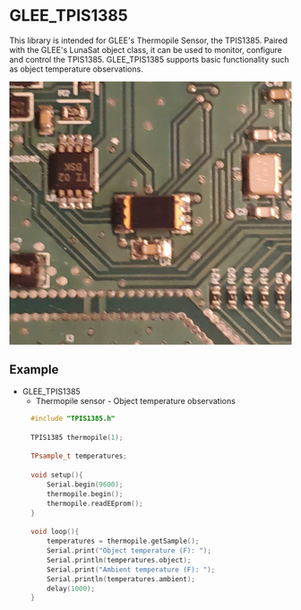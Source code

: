 # GLEE_TPIS1385

This library is intended for GLEE's Thermopile Sensor, the TPIS1385. Paired with the GLEE's LunaSat object class, it can be used to monitor, configure and control the TPIS1385. GLEE_TPIS1385 supports basic functionality such as object temperature observations.

![High Precision Thermopile Sensor - TPIS1385](/Docs/Images/TPIS1385_close_up.jpg)

## Example
* GLEE_TPIS1385
  * Thermopile sensor - Object temperature observations
  ```C++
    #include "TPIS1385.h"

    TPIS1385 thermopile(1);

    TPsample_t temperatures;

    void setup(){
        Serial.begin(9600);
        thermopile.begin();
        thermopile.readEEprom(); 
    }

    void loop(){
        temperatures = thermopile.getSample();
        Serial.print("Object temperature (F): ");      
        Serial.println(temperatures.object);
        Serial.print("Ambient temperature (F): "); 
        Serial.println(temperatures.ambient);
        delay(1000);
    }
    ```
